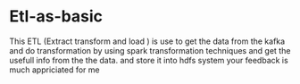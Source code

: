 # Etl-as-basic
This ETL (Extract transform and load ) is use to get the data from the kafka and do transformation by using spark transformation techniques and get the usefull info 
from the the data.
and store it into hdfs system 
your feedback is much appriciated for me
